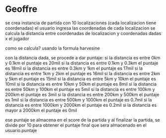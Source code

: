 # Geoffre

se crea instancia de partida con 10 localizaciones (cada localizacion tiene coordenadas)
el usuario ingresa las coordenadas de cada localizacion
se calcula la distancia entre coordenadas de localizacion y coordenadas dadas x el jugador

como se calcula? usando la formula harvesine

con la distancia dada, se procede a dar puntaje:
si la distancia es entre 0km y 0.1km el puntaje es 20mil
si la distancia es entre 0.1km y 0.3km el puntaje es 18mil
si la distancia es entre 0.3km y 1km el puntaje es 17mil
si la distancia es entre 1km y 2km el puntaje es 16mil
si la distancia es entre 2km y 5km el puntaje es 15mil
si la distancia es entre 5km y 10km el puntaje es 10mil
si la distancia es entre 10km y 50km el puntaje es 8mil
si la distancia es entre 50km y 100km el puntaje es 5mil
si la distancia es entre 100km y 200km el puntaje es 3mil
si la distancia es entre 200km y 500km el puntaje es 1mil
si la distancia es entre 500km y 1000km el puntaje es 0.7mil
si la distancia es entre 1000km y 2000km el puntaje es 0.2mil
si la distancia es mayor a 2000km el puntaje es 0mil

ese puntaje se almacena en el score de la partida y al finalizar la partida, se divide por 10 para obtener el puntaje final que sera almacenado en el usuario.puntaje
